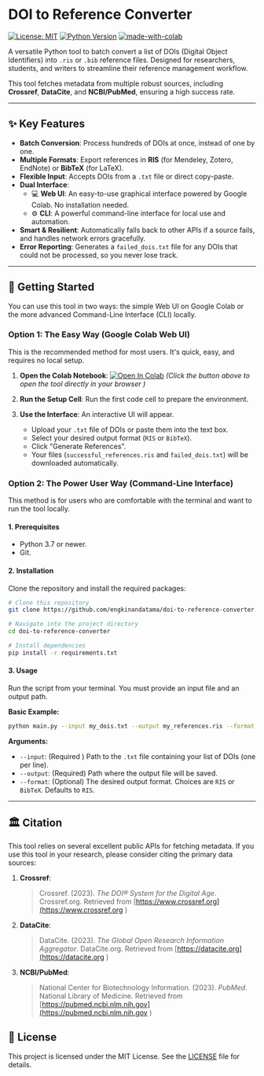 # DOI to Reference Converter

[![License: MIT](https://img.shields.io/badge/License-MIT-yellow.svg )](https://opensource.org/licenses/MIT )
[![Python Version](https://img.shields.io/badge/python-3.7%2B-blue.svg )](https://www.python.org/downloads/ )
[![made-with-colab](https://colab.research.google.com/assets/colab-badge.svg )](https://colab.research.google.com/github/engkinandatama/doi-to-reference-converter/blob/main/DOI_Converter_Colab.ipynb )

A versatile Python tool to batch convert a list of DOIs (Digital Object Identifiers) into `.ris` or `.bib` reference files. Designed for researchers, students, and writers to streamline their reference management workflow.

This tool fetches metadata from multiple robust sources, including **Crossref**, **DataCite**, and **NCBI/PubMed**, ensuring a high success rate.

---

## ✨ Key Features

- **Batch Conversion**: Process hundreds of DOIs at once, instead of one by one.
- **Multiple Formats**: Export references in **RIS** (for Mendeley, Zotero, EndNote) or **BibTeX** (for LaTeX).
- **Flexible Input**: Accepts DOIs from a `.txt` file or direct copy-paste.
- **Dual Interface**:
  - 💻 **Web UI**: An easy-to-use graphical interface powered by Google Colab. No installation needed.
  - ⚙️ **CLI**: A powerful command-line interface for local use and automation.
- **Smart & Resilient**: Automatically falls back to other APIs if a source fails, and handles network errors gracefully.
- **Error Reporting**: Generates a `failed_dois.txt` file for any DOIs that could not be processed, so you never lose track.

---

## 🚀 Getting Started

You can use this tool in two ways: the simple Web UI on Google Colab or the more advanced Command-Line Interface (CLI) locally.

### Option 1: The Easy Way (Google Colab Web UI)

This is the recommended method for most users. It's quick, easy, and requires no local setup.

1.  **Open the Colab Notebook**:
    <a href="https://colab.research.google.com/github/engkinandatama/doi-to-reference-converter/blob/main/DOI_Converter_Colab.ipynb" target="_blank"><img src="https://colab.research.google.com/assets/colab-badge.svg" alt="Open In Colab"/></a>
    *(Click the button above to open the tool directly in your browser )*

2.  **Run the Setup Cell**: Run the first code cell to prepare the environment.

3.  **Use the Interface**: An interactive UI will appear.
    - Upload your `.txt` file of DOIs or paste them into the text box.
    - Select your desired output format (`RIS` or `BibTeX`).
    - Click "Generate References".
    - Your files (`successful_references.ris` and `failed_dois.txt`) will be downloaded automatically.

### Option 2: The Power User Way (Command-Line Interface)

This method is for users who are comfortable with the terminal and want to run the tool locally.

#### 1. Prerequisites
- Python 3.7 or newer.
- Git.

#### 2. Installation
Clone the repository and install the required packages:
```bash
# Clone this repository
git clone https://github.com/engkinandatama/doi-to-reference-converter.git

# Navigate into the project directory
cd doi-to-reference-converter

# Install dependencies
pip install -r requirements.txt
```

#### 3. Usage
Run the script from your terminal. You must provide an input file and an output path.

**Basic Example:**
```bash
python main.py --input my_dois.txt --output my_references.ris --format RIS
```

**Arguments:**
- `--input`: (Required ) Path to the `.txt` file containing your list of DOIs (one per line).
- `--output`: (Required) Path where the output file will be saved.
- `--format`: (Optional) The desired output format. Choices are `RIS` or `BibTeX`. Defaults to `RIS`.

---

## 🏛️ Citation

This tool relies on several excellent public APIs for fetching metadata. If you use this tool in your research, please consider citing the primary data sources:

1.  **Crossref**:
    > Crossref. (2023). *The DOI® System for the Digital Age*. Crossref.org. Retrieved from [https://www.crossref.org](https://www.crossref.org )

2.  **DataCite**:
    > DataCite. (2023). *The Global Open Research Information Aggregator*. DataCite.org. Retrieved from [https://datacite.org](https://datacite.org )

3.  **NCBI/PubMed**:
    > National Center for Biotechnology Information. (2023). *PubMed*. National Library of Medicine. Retrieved from [https://pubmed.ncbi.nlm.nih.gov](https://pubmed.ncbi.nlm.nih.gov )

## 📜 License

This project is licensed under the MIT License. See the [LICENSE](LICENSE) file for details.

